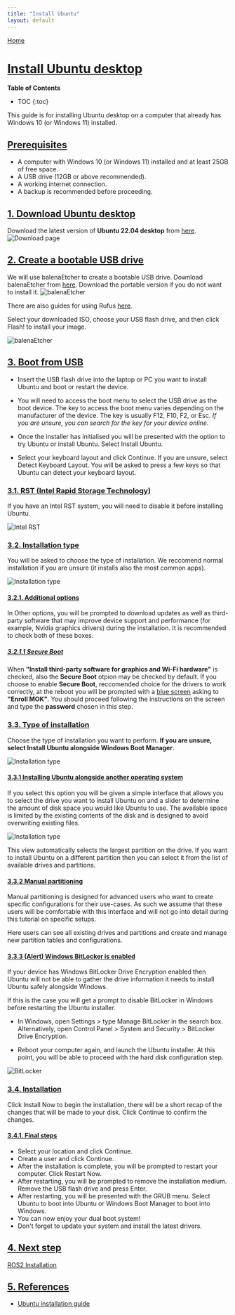 ```yaml
---
title: "Install Ubuntu"
layout: default
---
```


[Home](../index.md)


# [Install Ubuntu desktop](#install-ubuntu-desktop)

__Table of Contents__
* TOC
{:toc}

This guide is for installing Ubuntu desktop on a computer that already has Windows 10 (or Windows 11) installed.

## [Prerequisites](#prerequisites)

- A computer with Windows 10 (or Windows 11) installed and at least 25GB of free space.
- A USB drive (12GB or above recommended).
- A working internet connection.
- A backup is recommended before proceeding.

## [1. Download Ubuntu desktop](#1-download-ubuntu-desktop)

Download the latest version of **Ubuntu 22.04 desktop** from [here](https://ubuntu.com/download/desktop).
![Download page](./images/download_page.PNG)

## [2. Create a bootable USB drive](#2-create-a-bootable-usb-drive)

We will use balenaEtcher to create a bootable USB drive. Download balenaEtcher from [here](https://www.balena.io/etcher/).
Download the portable version if you do not want to install it.
![balenaEtcher](./images/download_etcher.PNG)

There are also guides for using Rufus [here](https://ubuntu.com/tutorials/create-a-usb-stick-on-windows#1-overview).

Select your downloaded ISO, choose your USB flash drive, and then click Flash! to install your image.

![balenaEtcher](./images/balenaEtcher.PNG)

## [3. Boot from USB](#3-boot-from-usb)

- Insert the USB flash drive into the laptop or PC you want to install Ubuntu and boot or restart the device.

- You will need to access the boot menu to select the USB drive as the boot device. The key to access the boot menu varies depending on the manufacturer of the device.
The key is usually F12, F10, F2, or Esc.
*If you are unsure, you can search for the key for your device online.*
- Once the installer has initialised you will be presented with the option to try Ubuntu or install Ubuntu. Select Install Ubuntu.
- Select your keyboard layout and click Continue. If you are unsure, select Detect Keyboard Layout. You will be asked to press a few keys so that Ubuntu can detect your keyboard layout.

### [3.1. RST (Intel Rapid Storage Technology)](#31-rst-intel-rapid-storage-technology)

If you have an Intel RST system, you will need to disable it before installing Ubuntu.

![Intel RST](./images/intel_rst.PNG)

### [3.2. Installation type](#32-installation-type)

You will be asked to choose the type of installation. We reccomend normal installation if you are unsure (it installs also the most common apps).

![Installation type](./images/installation_type.PNG)

#### [3.2.1. Additional options](#321-additional-options)

In Other options, you will be prompted to download updates as well as third-party software that may improve device support and performance (for example, Nvidia graphics drivers) during the installation. It is recommended to check both of these boxes.

##### [3.2.1.1 Secure Boot](#3211-secure-boot)
When __"Install third-party software for graphics and Wi-Fi hardware"__ is checked, also the __Secure Boot__ otpion may be checked by default. If you choose to enable __Secure Boot__, reccomended choice for the drivers to work correctly, at the reboot you will be prompted with a [blue screen](https://raw.githubusercontent.com/wiki/hakuna-m/wubiuefi/images/MOK-Perform-Enroll.png) asking to __"Enroll MOK"__. You should proceed following the instructions on the screen and type the __password__ chosen in this step.

### [3.3. Type of installation](#33-type-of-installation)

Choose the type of installation you want to perform. **If you are unsure, select Install Ubuntu alongside Windows Boot Manager**.

![Installation type](./images/installation_type2.png)

#### [3.3.1 Installing Ubuntu alongside another operating system](#331-installing-ubuntu-alongside-another-operating-system)

If you select this option you will be given a simple interface that allows you to select the drive you want to install Ubuntu on and a slider to determine the amount of disk space you would like Ubuntu to use. The available space is limited by the existing contents of the disk and is designed to avoid overwriting existing files.

![Installation type](./images/installation_alongside_win.png)

This view automatically selects the largest partition on the drive. If you want to install Ubuntu on a different partition then you can select it from the list of available drives and partitions.

#### [3.3.2 Manual partitioning](#332-manual-partitioning)

Manual partitioning is designed for advanced users who want to create specific configurations for their use-cases. As such we assume that these users will be comfortable with this interface and will not go into detail during this tutorial on specific setups.

Here users can see all existing drives and partitions and create and manage new partition tables and configurations.

#### [3.3.3 (Alert) Windows BitLocker is enabled](#333-alert-windows-bitlocker-is-enabled)

If your device has Windows BitLocker Drive Encryption enabled then Ubuntu will not be able to gather the drive information it needs to install Ubuntu safely alongside Windows.

If this is the case you will get a prompt to disable BitLocker in Windows before restarting the Ubuntu installer.

- In Windows, open Settings > type Manage BitLocker in the search box.  Alternatively, open Control Panel > System and Security > BitLocker Drive   Encryption.

- Reboot your computer again, and launch the Ubuntu installer. At this point, you will be able to proceed with the hard disk configuration step.

![BitLocker](./images/bitlocker.png)

### [3.4. Installation](#34-installation)

Click Install Now to begin the installation, there will be a short recap of the changes that will be made to your disk. Click Continue to confirm the changes.

#### [3.4.1. Final steps](#341-final-steps)

- Select your location and click Continue.
- Create a user and click Continue.
- After the installation is complete, you will be prompted to restart your computer. Click Restart Now.
- After restarting, you will be prompted to remove the installation medium. Remove the USB flash drive and press Enter.
- After restarting, you will be presented with the GRUB menu. Select Ubuntu to boot into Ubuntu or Windows Boot Manager to boot into Windows.
- You can now enjoy your dual boot system!
- Don't forget to update your system and install the latest drivers.

## [4. Next step](#4-next-step)

<!-- [Install Docker](./docker_installation.md) -->
[ROS2 Installation](./ros2_installation.md)

## [5. References](#5-references)

- [Ubuntu installation guide](https://ubuntu.com/tutorials/install-ubuntu-desktop#1-overview)


  